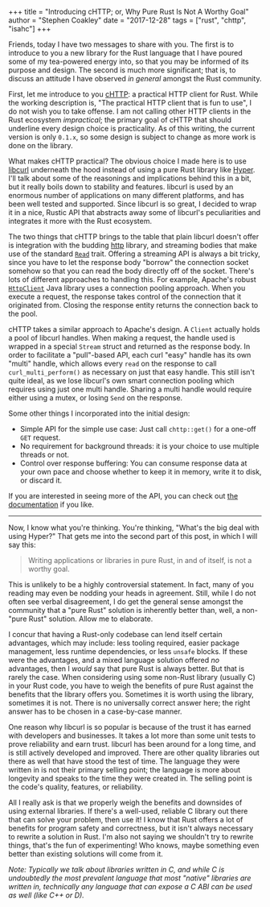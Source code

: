 +++
title = "Introducing cHTTP; or, Why Pure Rust Is Not A Worthy Goal"
author = "Stephen Coakley"
date = "2017-12-28"
tags = ["rust", "chttp", "isahc"]
+++

Friends, today I have two messages to share with you. The first is to introduce to you a new library for the Rust language that I have poured some of my tea-powered energy into, so that you may be informed of its purpose and design. The second is much more significant; that is, to discuss an attitude I have observed _in general_ amongst the Rust community.

First, let me introduce to you [cHTTP]: a practical HTTP client for Rust. While the working description is, "The practical HTTP client that is fun to use", I do not wish you to take offense. I am not calling other HTTP clients in the Rust ecosystem _impractical_; the primary goal of cHTTP that should underline every design choice is practicality. As of this writing, the current version is only `0.1.x`, so some design is subject to change as more work is done on the library.

What makes cHTTP practical? The obvious choice I made here is to use [libcurl] underneath the hood instead of using a pure Rust library like [Hyper]. I'll talk about some of the reasonings and implications behind this in a bit, but it really boils down to stability and features. libcurl is used by an enormous number of applications on many different platforms, and has been well tested and supported. Since libcurl is so great, I decided to wrap it in a nice, Rustic API that abstracts away some of libcurl's peculiarities and integrates it more with the Rust ecosystem.

The two things that cHTTP brings to the table that plain libcurl doesn't offer is integration with the budding [http] library, and streaming bodies that make use of the standard [`Read`](https://doc.rust-lang.org/std/io/trait.Read.html) trait. Offering a streaming API is always a bit tricky, since you have to let the response body "borrow" the connection socket somehow so that you can read the body directly off of the socket. There's lots of different approaches to handling this. For example, Apache's robust [`HttpClient`](https://hc.apache.org/httpcomponents-client-ga/) Java library uses a connection pooling approach. When you execute a request, the response takes control of the connection that it originated from. Closing the response entity returns the connection back to the pool.

cHTTP takes a similar approach to Apache's design. A `Client` actually holds a pool of libcurl handles. When making a request, the handle used is wrapped in a special `Stream` struct and returned as the response body. In order to facilitate a "pull"-based API, each curl "easy" handle has its own "multi" handle, which allows every `read` on the response to call `curl_multi_perform()` as necessary on just that easy handle. This still isn't quite ideal, as we lose libcurl's own smart connection pooling which requires using just one multi handle. Sharing a multi handle would require either using a mutex, or losing `Send` on the response.

Some other things I incorporated into the initial design:

- Simple API for the simple use case: Just call `chttp::get()` for a one-off `GET` request.
- No requirement for background threads: it is your choice to use multiple threads or not.
- Control over response buffering: You can consume response data at your own pace and choose whether to keep it in memory, write it to disk, or discard it.

If you are interested in seeing more of the API, you can check out [the documentation](https://docs.rs/chttp) if you like.

----

Now, I know what you're thinking. You're thinking, "What's the big deal with using Hyper?" That gets me into the second part of this post, in which I will say this:

> Writing applications or libraries in pure Rust, in and of itself, is not a worthy goal.

This is unlikely to be a highly controversial statement. In fact, many of you reading may even be nodding your heads in agreement. Still, while I do not often see verbal disagreement, I do get the general sense amongst the community that a "pure Rust" solution is inherently better than, well, a non-"pure Rust" solution. Allow me to elaborate.

I concur that having a Rust-only codebase can lend itself certain advantages, which may include: less tooling required, easier package management, less runtime dependencies, or less `unsafe` blocks. If these were the advantages, and a mixed language solution offered _no_ advantages, then I _would_ say that pure Rust is always better. But that is rarely the case. When considering using some non-Rust library (usually C) in your Rust code, you have to weigh the benefits of pure Rust against the benefits that the library offers you. Sometimes it is worth using the library, sometimes it is not. There is no universally correct answer here; the right answer has to be chosen in a case-by-case manner.

One reason why libcurl is so popular is because of the trust it has earned with developers and businesses. It takes a lot more than some unit tests to prove reliability and earn trust. libcurl has been around for a long time, and is still actively developed and improved. There are other quality libraries out there as well that have stood the test of time. The language they were written in is not their primary selling point; the language is more about longevity and speaks to the time they were created in. The selling point is the code's quality, features, or reliability.

All I really ask is that we properly weigh the benefits and downsides of using external libraries. If there's a well-used, reliable C library out there that can solve your problem, then use it! I know that Rust offers a lot of benefits for program safety and correctness, but it isn't always necessary to rewrite a solution in Rust. I'm also not saying we shouldn't try to rewrite things, that's the fun of experimenting! Who knows, maybe something even better than existing solutions will come from it.

_Note: Typically we talk about libraries written in C, and while C is undoubtedly the most prevalent language that most "native" libraries are written in, technically any language that can expose a C ABI can be used as well (like C++ or D)._


[cHTTP]: https://github.com/sagebind/chttp
[http]: https://github.com/hyperium/http
[Hyper]: https://hyper.rs
[libcurl]: https://curl.haxx.se/libcurl/

